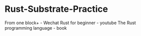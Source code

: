 # Rust-Substrate-Practice
From one block+ - Wechat 
Rust for beginner - youtube
The Rust programming language - book
